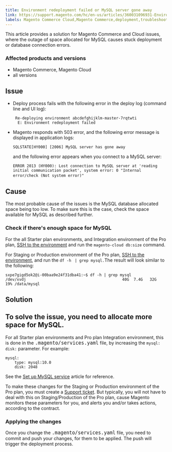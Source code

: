 ```yaml
---
title: Environment redeployment failed or MySQL server gone away
link: https://support.magento.com/hc/en-us/articles/360031096931-Environment-redeployment-failed-or-MySQL-server-gone-away
labels: Magento Commerce Cloud,Magento Commerce,deployment,troubleshooting,mysql
---
```


This article provides a solution for Magento Commerce and Cloud issues, where the outage of space allocated for MySQL causes stuck deployment or database connection errors.

###  Affected products and versions

* Magento Commerce, Magento Cloud
* all versions

## Issue

* Deploy process fails with the following error in the deploy log (command line and UI log):
    
    <pre><code class="language-bash"> Re-deploying environment abcdefghijklm-master-7rqtwti  
    E: Environment redeployment failed</code></pre>
    
    
* Magento responds with 503 error, and the following error message is displayed in application logs:
    
    
    
    <pre><code class="language-bash">SQLSTATE[HY000] [2006] MySQL server has gone away </code></pre>
    
    
    
    and the following error appears when you connect to a MySQL server:
    
    
    
    <pre><code class="language-bash">ERROR 2013 (HY000): Lost connection to MySQL server at 'reading initial communication packet', system error: 0 "Internal error/check (Not system error)"</code>  </pre>
    
    

## Cause

The most probable cause of the issues is the MySQL database allocated space being too low. To make sure this is the case, check the space available for MySQL as described further.

### Check if there's enough space for MySQL

For the all Starter plan environments, and Integration environment of the Pro plan, [SSH to the environment](https://devdocs.magento.com/guides/v2.2/cloud/env/environments-ssh.html#ssh) and run the <code class="language-bash">magento-cloud db:size</code> command.

For Staging or Production environment of the Pro plan, [SSH to the environment](https://devdocs.magento.com/guides/v2.2/cloud/env/environments-ssh.html#ssh),  and run the `` df -h `` ``  | grep mysql. ``The result will look similar to the following:

<pre><code class="language-bash">sxpe7gigd5ok2@i-00baa9e24f31dba41:~$ df -h | grep mysql
/dev/xvdj                                          40G  7.4G   32G  19% /data/mysql</code></pre>

## Solution

## To solve the issue, you need to allocate more space for MySQL.

For all Starter plan environments and Pro plan Integration environment, this is done in the <code style="font-size: 15px;">.magento/services.yaml</code> file, by increasing the `` mysql: disk: `` parameter. For example:

<pre><code class="language-yaml">mysql:
    type: mysql:10.0
    disk: 2048
</code></pre>

See the  [Set up MySQL service](https://devdocs.magento.com/guides/v2.3/cloud/project/project-conf-files_services-mysql.html) article for reference.

To make these changes for the Staging or Production environment of the Pro plan, you must create a [Support ticket](http://support.magento.com/). But typically, you will not have to deal with this on Staging/Production of the Pro plan, cause Magento monitors these parameters for you, and alerts you and/or takes actions, according to the contract.

### Applying the changes

Once you change the <code style="font-size: 15px;">.magento/services.yaml</code> file, you need to commit and push your changes, for them to be applied. The push will trigger the deployment process.

<code class="language-bash"><code class="language-bash"></code></code>

 